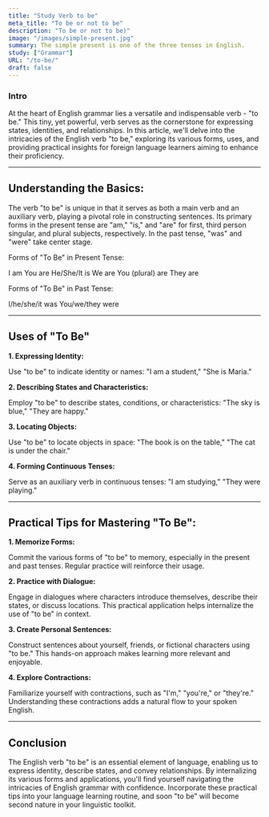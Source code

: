 ```yaml
---
title: "Study Verb to be"
meta_title: "To be or not to be"
description: "To be or not to be)"
image: "/images/simple-present.jpg"
summary: The simple present is one of the three tenses in English.
study: ["Grammar"]
URL: "/to-be/"
draft: false
---
```


### Intro 

At the heart of English grammar lies a versatile and indispensable verb - "to be." This tiny, yet powerful, verb serves as the cornerstone for expressing states, identities, and relationships. In this article, we'll delve into the intricacies of the English verb "to be," exploring its various forms, uses, and providing practical insights for foreign language learners aiming to enhance their proficiency.

<hr>

## Understanding the Basics:

The verb "to be" is unique in that it serves as both a main verb and an auxiliary verb, playing a pivotal role in constructing sentences. Its primary forms in the present tense are "am," "is," and "are" for first, third person singular, and plural subjects, respectively. In the past tense, "was" and "were" take center stage.

Forms of "To Be" in Present Tense:

I am
You are
He/She/It is
We are
You (plural) are
They are

Forms of "To Be" in Past Tense:

I/he/she/it was
You/we/they were


<hr>

## Uses of "To Be"

**1. Expressing Identity:**

Use "to be" to indicate identity or names: "I am a student," "She is Maria."

**2. Describing States and Characteristics:**

Employ "to be" to describe states, conditions, or characteristics: "The sky is blue," "They are happy."

**3. Locating Objects:**

Use "to be" to locate objects in space: "The book is on the table," "The cat is under the chair."

**4. Forming Continuous Tenses:**

Serve as an auxiliary verb in continuous tenses: "I am studying," "They were playing."

<hr>

## Practical Tips for Mastering "To Be":

**1. Memorize Forms:**

Commit the various forms of "to be" to memory, especially in the present and past tenses. Regular practice will reinforce their usage.

**2. Practice with Dialogue:**

Engage in dialogues where characters introduce themselves, describe their states, or discuss locations. This practical application helps internalize the use of "to be" in context.

**3. Create Personal Sentences:**

Construct sentences about yourself, friends, or fictional characters using "to be." This hands-on approach makes learning more relevant and enjoyable.

**4. Explore Contractions:**

Familiarize yourself with contractions, such as "I'm," "you're," or "they're." Understanding these contractions adds a natural flow to your spoken English.

<hr>

## Conclusion

The English verb "to be" is an essential element of language, enabling us to express identity, describe states, and convey relationships. By internalizing its various forms and applications, you'll find yourself navigating the intricacies of English grammar with confidence. Incorporate these practical tips into your language learning routine, and soon "to be" will become second nature in your linguistic toolkit.
